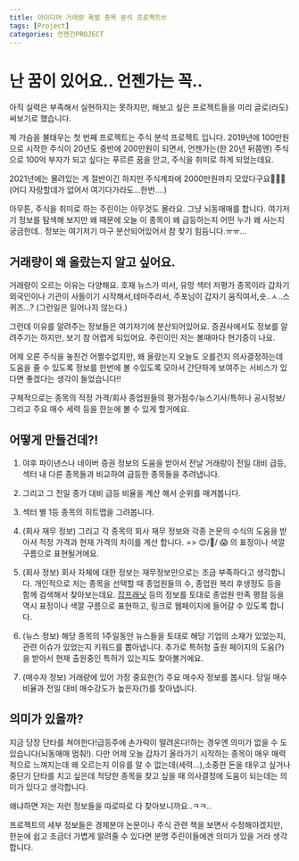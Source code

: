```yaml
---
title: 아이디어 거래량 폭발 종목 분석 프로젝트🤓
tags: [Project]
categories: 언젠간PROJECT
---
```

# 난 꿈이 있어요.. 언젠가는 꼭..
아직 실력은 부족해서 실현하지는 못하지만, 해보고 싶은 프로젝트들을 미리 글로(라도) 써보기로 했습니다. 

제 가슴을 불태우는 첫 번째 프로젝트는 주식 분석 프로젝트 입니다. 2019년에 100만원으로 시작한 주식이 20년도 중반에 200만원이 되면서, 언젠가는(한 20년 뒤쯤엔) 주식으로 100억 부자가 되고 싶다는 푸르른 꿈을 안고, 주식을 취미로 하게 되었는데요.

2021년에는 물려있는 게 절반이긴 하지만 주식계좌에 2000만원까지 모았다구요🥳🥳🥳(어디 자랑할데가 없어서 여기다가라도...한번....)

아무튼, 주식을 취미로 하는 주린이는 아무것도 몰라요. 그냥 뇌동매매를 합니다. 여기저기 정보를 탐색해 보지만 왜 때문에 오늘 이 종목이 왜 급등하는지 어떤 누가 왜 사는지 궁금한데.. 정보는 여기저기 마구 분산되어있어서 참 찾기 힘듬니다.ㅠㅠ...

## 거래량이 왜 올랐는지 알고 싶어요.
거래량이 오르는 이유는 다양해요. 호재 뉴스가 떠서, 유망 섹터 저평가 종목이라 갑자기 외국인이나 기관이 사들이기 시작해서,테마주라서, 주포님이 갑자기 움직여서,숏..ㅅ..스퀴즈...? (그런일은 일어나지 않는다.)

그런데 이유를 알려주는 정보들은 여기저기에 분산되어있어요. 증권사에서도 정보를 알려주기는 하지만, 보기 참 어렵게 되있어요. 주린이인 저는 볼때마다 현기증이 나요. 

어제 오른 주식을 놓친건 어쩔수없지만, 왜 올랐는지 오늘도 오를건지 의사결정하는데 도움을 줄 수 있도록 정보를 한번에 볼 수있도록 모아서 간단하게 보여주는 서비스가 있다면 좋겠다는 생각이 들었습니다!!

구체적으로는 종목의 적정 가격/회사 종업원들의 평가점수/뉴스기사/특허나 공시정보/그리고 주요 매수 세력 등을 한눈에 볼 수 있게 할거에요.


## 어떻게 만들건데?!
1. 야후 파이낸스나 네이버 증권 정보의 도움을 받아서 전날 거래량이 전일 대비 급등, 섹터 내 다른 종목들과 비교하여 급등한 종목들을 추려냅니다. 

2. 그리고 그 전일 종가 대비 급등 비율을 계산 해서 순위를 매겨봅니다.

3. 섹터 별 1등 종목의 히트맵을 그려봅니다. 

4. (회사 재무 정보) 그리고 각 종목의 회사 재무 정보와 각종 논문의 수식의 도움을 받아서 적정 가격과 현재 가격의 차이를 계산 합니다. => 😊/🤔/ 😱 의 표정이나 색깔 구름으로 표현될거에요. 

5. (회사 정보) 회사 자체에 대한 정보는 재무정보만으로는 조금 부족하다고 생각합니다. 개인적으로 저는 종목을 선택할 때 종업원들의 수, 종업원 복리 후생정도 등을 함께 검색해서 찾아보는데요. [잡프래닛](https://www.jobplanet.co.kr/reviews) 등의 정보를 토대로 종업원 만족 평점 등을 역시 표정이나 색깔 구름으로 표현하고, 링크로 웹페이지에 들어갈 수 있도록 합니다. 

6. (뉴스 정보) 해당 종목의 1주일동안 뉴스들을 토대로 해당 기업의 소재가 있었는지, 관련 이슈가 있었는지 키워드를 뽑아냅니다. 추가로 특허청 출원 페이지의 도움(?)을 받아서 현재 출원중인 특허가 있는지도 찾아볼거에요.

7. (매수자 정보) 거래량에 있어 가장 중요한(?) 주요 매수자 정보를 봅시다. 당일 매수 비율과 전일 대비 매수강도가 높은자(?)를 찾아냅니다. 

## 의미가 있을까? 
지금 당장 단타를 쳐야한다!급등주에 손가락이 떨려온다!하는 경우엔 의미가 없을 수 도 있습니다(뇌동매매 멈춰!). 다만 어제 오늘 갑자기 올라가기 시작하는 종목이 매우 매력적으로 느껴지는데 왜 오르는지 이유를 알 수 없는데(세력...),소중한 돈을 태우고 싶거나 중단기 단타를 치고 싶은데 적당한 종목을 찾고 싶을 때 의사결정에 도움이 되는데는 의미가 있다고 생각합니다.

왜냐하면 저는 저런 정보들을 따로따로 다 찾아보니까요..ㅋㅋ..

프로젝트의 세부 정보들은 경제분야 논문이나 주식 관련 책을 보면서 수정해야겠지만, 한눈에 쉽고 조금더 가볍게 알려줄 수 있다면 분명 주린이들에겐 의미가 있을 거라 생각합니다. 




